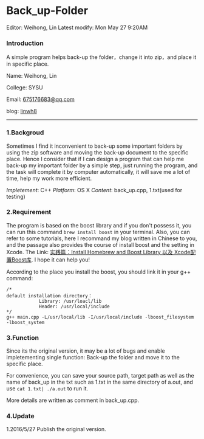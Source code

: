 # Back_up-Folder

Editor: Weihong, Lin
Latest modify: Mon May 27 9:20AM

### Introduction
A simple program helps back-up the folder，change it into zip，and place it in specific place.

Name: Weihong, Lin

College: SYSU

Email: 675176683@qq.com

blog:  [linwh8](http://write.blog.csdn.net/postlist)

---

###  1.Backgroud

Sometimes I find it inconvenient to back-up some important folders by using the zip software and moving the back-up document to the specific place. Hence I consider that if I can design a program that can help me back-up my important folder by a simple step, just running the program, and the task will complete it by computer automatically, it will save me a lot of time, help my work more efficient.


*Impletement*: C++
*Platform*: OS X
*Content*: back_up.cpp, 1.txt(used for testing)

### 2.Requirement
The program is based on the boost library and if you don't possess it, you can run this command `brew install boost` in your terminal.
Also, you can refer to some tutorials, here I recommand my blog written in Chinese to you, and the passage also provides the course of install boost and the setting in Xcode.
The Link: [ 实践篇：Install Homebrew and Boost Library 以及 Xcode配置Boost库](http://blog.csdn.net/linwh8/article/details/51445257). I hope it can help you!

According to the place you install the boost, you should link it in your g++ command:
```
/*
default installation directory：
            Library: /usr/loacl/lib  
            Header: /usr/local/include
*/
g++ main.cpp -L/usr/local/lib -I/usr/local/include -lboost_filesystem -lboost_system
```

### 3.Function
Since its the original version, it may be a lot of bugs and enable impletementing single function: Back-up the folder and move it to the specific place.

For convenience, you can save your source path, target path as well as the name of back_up in the txt such as 1.txt in the same directory of a.out, and use `cat 1.txt| ./a.out` to run it.

More details are written as comment in back_up.cpp.

### 4.Update
1.2016/5/27   Publish the original version.
